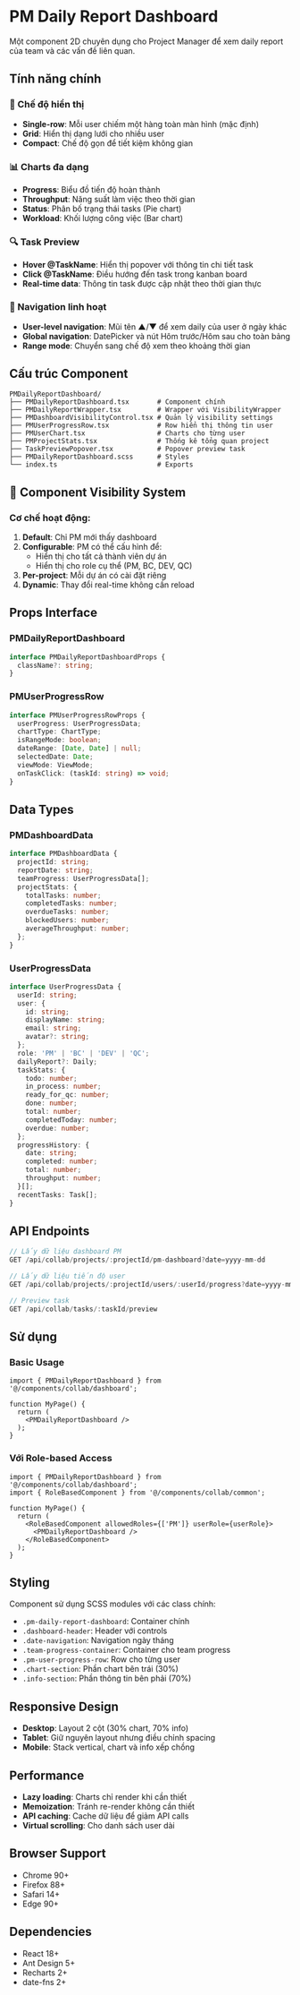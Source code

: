 # PM Daily Report Dashboard

Một component 2D chuyên dụng cho Project Manager để xem daily report của team và các vấn đề liên quan.

## Tính năng chính

### 🎯 Chế độ hiển thị
- **Single-row**: Mỗi user chiếm một hàng toàn màn hình (mặc định)
- **Grid**: Hiển thị dạng lưới cho nhiều user
- **Compact**: Chế độ gọn để tiết kiệm không gian

### 📊 Charts đa dạng
- **Progress**: Biểu đồ tiến độ hoàn thành
- **Throughput**: Năng suất làm việc theo thời gian
- **Status**: Phân bố trạng thái tasks (Pie chart)
- **Workload**: Khối lượng công việc (Bar chart)

### 🔍 Task Preview
- **Hover @TaskName**: Hiển thị popover với thông tin chi tiết task
- **Click @TaskName**: Điều hướng đến task trong kanban board
- **Real-time data**: Thông tin task được cập nhật theo thời gian thực

### 📅 Navigation linh hoạt
- **User-level navigation**: Mũi tên ▲/▼ để xem daily của user ở ngày khác
- **Global navigation**: DatePicker và nút Hôm trước/Hôm sau cho toàn bảng
- **Range mode**: Chuyển sang chế độ xem theo khoảng thời gian

## Cấu trúc Component

```
PMDailyReportDashboard/
├── PMDailyReportDashboard.tsx       # Component chính
├── PMDailyReportWrapper.tsx         # Wrapper với VisibilityWrapper
├── PMDashboardVisibilityControl.tsx # Quản lý visibility settings
├── PMUserProgressRow.tsx            # Row hiển thị thông tin user
├── PMUserChart.tsx                  # Charts cho từng user
├── PMProjectStats.tsx               # Thống kê tổng quan project
├── TaskPreviewPopover.tsx           # Popover preview task
├── PMDailyReportDashboard.scss      # Styles
└── index.ts                         # Exports
```

## 🔐 Component Visibility System

### Cơ chế hoạt động:
1. **Default**: Chỉ PM mới thấy dashboard
2. **Configurable**: PM có thể cấu hình để:
   - Hiển thị cho tất cả thành viên dự án
   - Hiển thị cho role cụ thể (PM, BC, DEV, QC)
3. **Per-project**: Mỗi dự án có cài đặt riêng
4. **Dynamic**: Thay đổi real-time không cần reload

## Props Interface

### PMDailyReportDashboard
```typescript
interface PMDailyReportDashboardProps {
  className?: string;
}
```

### PMUserProgressRow
```typescript
interface PMUserProgressRowProps {
  userProgress: UserProgressData;
  chartType: ChartType;
  isRangeMode: boolean;
  dateRange: [Date, Date] | null;
  selectedDate: Date;
  viewMode: ViewMode;
  onTaskClick: (taskId: string) => void;
}
```

## Data Types

### PMDashboardData
```typescript
interface PMDashboardData {
  projectId: string;
  reportDate: string;
  teamProgress: UserProgressData[];
  projectStats: {
    totalTasks: number;
    completedTasks: number;
    overdueTasks: number;
    blockedUsers: number;
    averageThroughput: number;
  };
}
```

### UserProgressData
```typescript
interface UserProgressData {
  userId: string;
  user: {
    id: string;
    displayName: string;
    email: string;
    avatar?: string;
  };
  role: 'PM' | 'BC' | 'DEV' | 'QC';
  dailyReport?: Daily;
  taskStats: {
    todo: number;
    in_process: number;
    ready_for_qc: number;
    done: number;
    total: number;
    completedToday: number;
    overdue: number;
  };
  progressHistory: {
    date: string;
    completed: number;
    total: number;
    throughput: number;
  }[];
  recentTasks: Task[];
}
```

## API Endpoints

```typescript
// Lấy dữ liệu dashboard PM
GET /api/collab/projects/:projectId/pm-dashboard?date=yyyy-mm-dd

// Lấy dữ liệu tiến độ user
GET /api/collab/projects/:projectId/users/:userId/progress?date=yyyy-mm-dd

// Preview task
GET /api/collab/tasks/:taskId/preview
```

## Sử dụng

### Basic Usage
```tsx
import { PMDailyReportDashboard } from '@/components/collab/dashboard';

function MyPage() {
  return (
    <PMDailyReportDashboard />
  );
}
```

### Với Role-based Access
```tsx
import { PMDailyReportDashboard } from '@/components/collab/dashboard';
import { RoleBasedComponent } from '@/components/collab/common';

function MyPage() {
  return (
    <RoleBasedComponent allowedRoles={['PM']} userRole={userRole}>
      <PMDailyReportDashboard />
    </RoleBasedComponent>
  );
}
```

## Styling

Component sử dụng SCSS modules với các class chính:
- `.pm-daily-report-dashboard`: Container chính
- `.dashboard-header`: Header với controls
- `.date-navigation`: Navigation ngày tháng
- `.team-progress-container`: Container cho team progress
- `.pm-user-progress-row`: Row cho từng user
- `.chart-section`: Phần chart bên trái (30%)
- `.info-section`: Phần thông tin bên phải (70%)

## Responsive Design

- **Desktop**: Layout 2 cột (30% chart, 70% info)
- **Tablet**: Giữ nguyên layout nhưng điều chỉnh spacing
- **Mobile**: Stack vertical, chart và info xếp chồng

## Performance

- **Lazy loading**: Charts chỉ render khi cần thiết
- **Memoization**: Tránh re-render không cần thiết
- **API caching**: Cache dữ liệu để giảm API calls
- **Virtual scrolling**: Cho danh sách user dài

## Browser Support

- Chrome 90+
- Firefox 88+
- Safari 14+
- Edge 90+

## Dependencies

- React 18+
- Ant Design 5+
- Recharts 2+
- date-fns 2+
